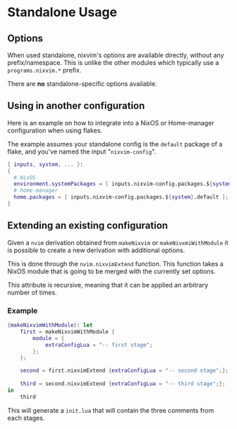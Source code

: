 # Standalone Usage

## Options

When used standalone, nixvim's options are available directly, without any prefix/namespace.
This is unlike the other modules which typically use a `programs.nixvim.*` prefix.

There are **no** standalone-specific options available.

## Using in another configuration

Here is an example on how to integrate into a NixOS or Home-manager configuration when using flakes.

The example assumes your standalone config is the `default` package of a flake, and you've named the input "`nixvim-config`".
```nix
{ inputs, system, ... }:
{
  # NixOS
  environment.systemPackages = [ inputs.nixvim-config.packages.${system}.default ];
  # home-manager
  home.packages = [ inputs.nixvim-config.packages.${system}.default ];
}
```

## Extending an existing configuration

Given a `nvim` derivation obtained from `makeNixvim` or `makeNivxmiWithModule` it is possible to create a new derivation with additional options.

This is done through the `nvim.nixvimExtend` function. This function takes a NixOS module that is going to be merged with the currently set options.

This attribute is recursive, meaning that it can be applied an arbitrary number of times.

### Example

```nix
{makeNixvimWithModule}: let
    first = makeNixvimWithModule {
        module = {
            extraConfigLua = "-- first stage";
        };
    };

    second = first.nixvimExtend {extraConfigLua = "-- second stage";};
    
    third = second.nixvimExtend {extraConfigLua = "-- third stage";};
in
    third
```

This will generate a `init.lua` that will contain the three comments from each stages.

